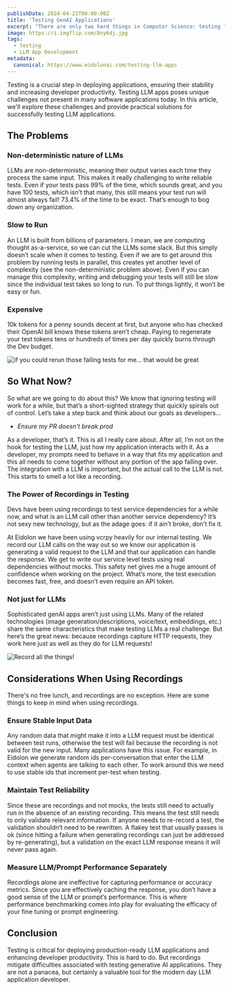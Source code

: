 ```yaml
---
publishDate: 2024-04-25T00:00:00Z
title: 'Testing GenAI Applications'
excerpt: "There are only two hard things in Computer Science: testing llm applications and naming things."
image: https://i.imgflip.com/8ny6dj.jpg
tags:
  - testing
  - LLM App Development
metadata:
  canonical: https://www.eidolonai.com/testing-llm-apps
---
```


Testing is a crucial step in deploying applications, ensuring their stability and increasing developer productivity. 
Testing LLM apps poses unique challenges not present in many software applications today. In this article, we'll explore
these challenges and provide practical solutions for successfully testing LLM applications.

## The Problems

### Non-deterministic nature of LLMs

LLMs are non-deterministic, meaning their output varies each time they process the same input. This makes it really 
challenging to write reliable tests. Even if your tests pass 99% of the time, which sounds great, and you have 100 
tests, which isn’t that many, this still means your test run will almost always fail! 73.4% of the time to be exact. 
That’s enough to bog down any organization.

### Slow to Run

An LLM is built from billions of parameters. I mean, we are computing thought as-a-service, so we can cut the LLMs some 
slack. But this simply doesn’t scale when it comes to testing. Even if we are to get around this problem by running 
tests in parallel, this creates yet another level of complexity (see the non-deterministic problem above). Even if you 
can manage this complexity, writing and debugging your tests will still be slow since the individual test takes so long 
to run. To put things lightly, it won’t be easy or fun.

### Expensive

10k tokens for a penny sounds decent at first, but anyone who has checked their OpenAI bill knows these tokens aren’t 
cheap. Paying to regenerate your test tokens tens or hundreds of times per day quickly burns through the Dev budget.

![if you could rerun those failing tests for me... that would be great](https://i.imgflip.com/8ny4mo.jpg "Office Space Meme")

## So What Now?

So what are we going to do about this? We know that ignoring testing will work for a while, but that’s a short-sighted 
strategy that quickly spirals out of control. Let’s take a step back and think about our goals as developers…

* _Ensure my PR doesn't break prod_

As a developer, that’s it. This is all I really care about. After all, I’m not on the hook for testing the LLM, just how 
my application interacts with it. As a developer, my prompts need to behave in a way that fits my application and this 
all needs to come together without any portion of the app falling over. The integration with a LLM is important, but the 
actual call to the LLM is not. This starts to smell a lot like a recording.

### The Power of Recordings in Testing

Devs have been using recordings to test service dependencies for a while now, and what is an LLM call other than another 
service dependency? It’s not sexy new technology, but as the adage goes: if it ain’t broke, don’t fix it.

At Eidolon we have been using vcrpy heavily for our internal testing. We record our LLM calls on the way out so we know 
our application is generating a valid request to the LLM and that our application can handle the response. We get to 
write our service level tests using real dependencies without mocks. This safety net gives me a huge amount of 
confidence when working on the project. What’s more, the test execution becomes fast, free, and doesn’t even require an 
API token.

### Not just for LLMs

Sophisticated genAI apps aren’t just using LLMs. Many of the related technologies (image generation/descriptions, 
voice/text, embeddings, etc.) share the same characteristics that make testing LLMs a real challenge. But here’s the 
great news: because recordings capture HTTP requests, they work here just as well as they do for LLM requests!

![Record all the things!](https://i.imgflip.com/8ny4uh.jpg "All The Things Meme")

## Considerations When Using Recordings

There's no free lunch, and recordings are no exception. Here are some things to keep in mind when using recordings.

### Ensure Stable Input Data

Any random data that might make it into a LLM request must be identical between test runs, otherwise the test will fail 
because the recording is not valid for the new input. Many applications have this issue. For example, in Eidolon we 
generate random ids per-conversation that enter the LLM context when agents are talking to each other. To work around 
this we need to use stable ids that increment per-test when testing.

### Maintain Test Reliability

Since these are recordings and not mocks, the tests still need to actually run in the absence of an existing recording. 
This means the test still needs to only validate relevant information. If anyone needs to re-record a test, the 
validation shouldn’t need to be rewritten. A flakey test that usually passes is ok (since hitting a failure when 
generating recordings can just be addressed by re-generating), but a validation on the exact LLM response means it will 
never pass again.

### Measure LLM/Prompt Performance Separately

Recordings alone are ineffective for capturing performance or accuracy metrics. Since you are effectively caching the 
response, you don’t have a good sense of the LLM or prompt’s performance. This is where performance benchmarking comes 
into play for evaluating the efficacy of your fine tuning or prompt engineering.

## Conclusion

Testing is critical for deploying production-ready LLM applications and enhancing developer productivity. This is hard 
to do. But recordings mitigate difficulties associated with testing generative AI applications. They are not a panacea, 
but certainly a valuable tool for the modern day LLM application developer.
